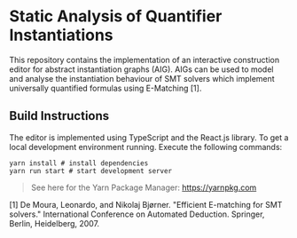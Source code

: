 # Static Analysis of Quantifier Instantiations

This repository contains the implementation of an interactive construction editor for abstract instantiation graphs (AIG). AIGs can be used to model and analyse the instantiation behaviour of SMT solvers which implement universally quantified formulas using E-Matching \[1\].

## Build Instructions

The editor is implemented using TypeScript and the React.js library. To get a local development environment running. Execute the following commands:

```shell
yarn install # install dependencies
yarn run start # start development server
```

> See here for the Yarn Package Manager: https://yarnpkg.com

\[1\] De Moura, Leonardo, and Nikolaj Bjørner. "Efficient E-matching for SMT solvers." International Conference on Automated Deduction. Springer, Berlin, Heidelberg, 2007.